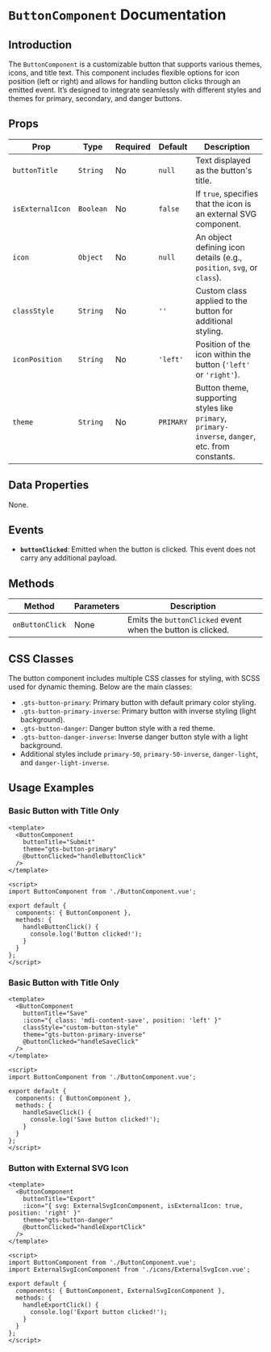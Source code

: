# `ButtonComponent` Documentation

## Introduction

The `ButtonComponent` is a customizable button that supports various themes, icons, and title text. This component includes flexible options for icon position (left or right) and allows for handling button clicks through an emitted event. It’s designed to integrate seamlessly with different styles and themes for primary, secondary, and danger buttons.

## Props

| Prop            | Type       | Required | Default         | Description                                                                                      |
|-----------------|------------|----------|-----------------|--------------------------------------------------------------------------------------------------|
| `buttonTitle`   | `String`   | No       | `null`          | Text displayed as the button's title.                                                            |
| `isExternalIcon`| `Boolean`  | No       | `false`         | If `true`, specifies that the icon is an external SVG component.                                 |
| `icon`          | `Object`   | No       | `null`          | An object defining icon details (e.g., `position`, `svg`, or `class`).                           |
| `classStyle`    | `String`   | No       | `''`            | Custom class applied to the button for additional styling.                                       |
| `iconPosition`  | `String`   | No       | `'left'`        | Position of the icon within the button (`'left'` or `'right'`).                                  |
| `theme`         | `String`   | No       | `PRIMARY`       | Button theme, supporting styles like `primary`, `primary-inverse`, `danger`, etc. from constants. |

## Data Properties

None.

## Events

- **`buttonClicked`**: Emitted when the button is clicked. This event does not carry any additional payload.

## Methods

| Method             | Parameters | Description                                      |
|--------------------|------------|--------------------------------------------------|
| `onButtonClick`    | None       | Emits the `buttonClicked` event when the button is clicked. |

## CSS Classes

The button component includes multiple CSS classes for styling, with SCSS used for dynamic theming. Below are the main classes:

- `.gts-button-primary`: Primary button with default primary color styling.
- `.gts-button-primary-inverse`: Primary button with inverse styling (light background).
- `.gts-button-danger`: Danger button style with a red theme.
- `.gts-button-danger-inverse`: Inverse danger button style with a light background.
- Additional styles include `primary-50`, `primary-50-inverse`, `danger-light`, and `danger-light-inverse`.

## Usage Examples

### Basic Button with Title Only

```vue
<template>
  <ButtonComponent 
    buttonTitle="Submit" 
    theme="gts-button-primary"
    @buttonClicked="handleButtonClick"
  />
</template>

<script>
import ButtonComponent from './ButtonComponent.vue';

export default {
  components: { ButtonComponent },
  methods: {
    handleButtonClick() {
      console.log('Button clicked!');
    }
  }
};
</script>
```

### Basic Button with Title Only

```vue
<template>
  <ButtonComponent 
    buttonTitle="Save" 
    :icon="{ class: 'mdi-content-save', position: 'left' }" 
    classStyle="custom-button-style"
    theme="gts-button-primary-inverse"
    @buttonClicked="handleSaveClick"
  />
</template>

<script>
import ButtonComponent from './ButtonComponent.vue';

export default {
  components: { ButtonComponent },
  methods: {
    handleSaveClick() {
      console.log('Save button clicked!');
    }
  }
};
</script>
```


### Button with External SVG Icon

```vue
<template>
  <ButtonComponent 
    buttonTitle="Export" 
    :icon="{ svg: ExternalSvgIconComponent, isExternalIcon: true, position: 'right' }"
    theme="gts-button-danger"
    @buttonClicked="handleExportClick"
  />
</template>

<script>
import ButtonComponent from './ButtonComponent.vue';
import ExternalSvgIconComponent from './icons/ExternalSvgIcon.vue';

export default {
  components: { ButtonComponent, ExternalSvgIconComponent },
  methods: {
    handleExportClick() {
      console.log('Export button clicked!');
    }
  }
};
</script>
```